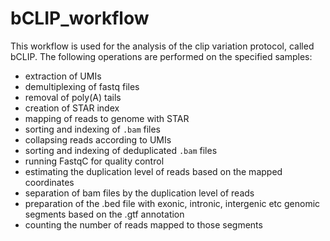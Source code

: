 # bCLIP_workflow

This workflow is used for the analysis of the clip variation protocol, called bCLIP.
The following operations are performed on the specified samples:
- extraction of UMIs
- demultiplexing of fastq files
- removal of poly(A) tails
- creation of STAR index
- mapping of reads to genome with STAR
- sorting and indexing of `.bam` files
- collapsing reads according to UMIs
- sorting and indexing of deduplicated `.bam` files
- running FastqC for quality control
- estimating the duplication level of reads based on the mapped coordinates
- separation of bam files by the duplication level of reads
- preparation of the .bed file with exonic, intronic, intergenic etc genomic segments based on the .gtf annotation
- counting the number of reads mapped to those segments
